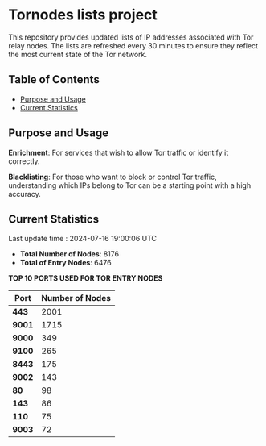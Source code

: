 # Tornodes lists project

This repository provides updated lists of IP addresses associated with Tor relay nodes. The lists are refreshed every 30 minutes to ensure they reflect the most current state of the Tor network.

## Table of Contents

- [Purpose and Usage](#purpose-and-usage)
- [Current Statistics](#current-statistics)


## Purpose and Usage

**Enrichment**: For services that wish to allow Tor traffic or identify it correctly.

**Blacklisting**: For those who want to block or control Tor traffic, understanding which IPs belong to Tor can be a starting point with a high accuracy.

## Current Statistics

Last update time : 2024-07-16 19:00:06 UTC

- **Total Number of Nodes**: 8176
- **Total of Entry Nodes**: 6476

**TOP 10 PORTS USED FOR TOR ENTRY NODES**

| **Port** | **Number of Nodes** |
|------|-----------------|
| **443**   | 2001  |
| **9001**   | 1715  |
| **9000**   | 349  |
| **9100**   | 265  |
| **8443**   | 175  |
| **9002**   | 143  |
| **80**   | 98  |
| **143**   | 86  |
| **110**   | 75  |
| **9003**   | 72  |


